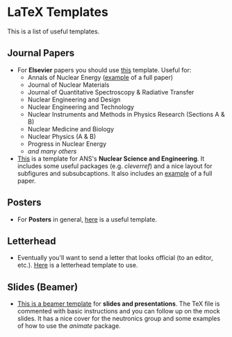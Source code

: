 # LaTeX Templates

This is a list of useful templates.

## Journal Papers

* For **Elsevier** papers you should use [this](https://github.com/ricvasques/TeX-templates/tree/master/Elsevier%20(Annals%2C%20PNE%2C%20etc.) "elsevier") template. Useful for: 
   - Annals of Nuclear Energy ([example](https://github.com/ricvasques/TeX-templates/tree/master/DoubleDDM-16 "ane-example") of a full paper)
   - Journal of Nuclear Materials
   - Journal of Quantitative Spectroscopy & Radiative Transfer
   - Nuclear Engineering and Design
   - Nuclear Engineering and Technology
   - Nuclear Instruments and Methods in Physics Research (Sections A & B)
   - Nuclear Medicine and Biology
   - Nuclear Physics (A & B)
   - Progress in Nuclear Energy
   - _and many others_
* [This](https://github.com/ricvasques/TeX-templates/tree/master/NSE-NucScEng "nse") is a template for ANS's **Nuclear Science and Engineering**. It includes some useful packages (e.g. _cleverref_) and a nice layout for subfigures and subsubcaptions. It also includes an [example](https://github.com/ricvasques/TeX-templates/tree/master/NSE-NucScEng/NSE-Example "nse-example") of a full paper.

## Posters

* For **Posters** in general, [here](https://github.com/ricvasques/GroupResources/tree/master/templates/poster "poster-example") is a useful template.
 
## Letterhead

* Eventually you'll want to send a letter that looks official (to an editor, etc.). [Here](https://github.com/ricvasques/GroupResources/tree/master/templates/letterhead "letterhead-example") is a letterhead template to use.

## Slides (Beamer)
* [This is a beamer template](https://github.com/ricvasques/GroupResources/tree/master/templates/poster "poster-example")  for **slides and presentations**. The TeX file is commented with basic instructions and you can follow up on the mock slides. It has a nice cover for the neutronics group and some examples of how to use the _animate_ package. 

